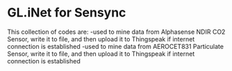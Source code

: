 # GL.iNet for Sensync
This collection of codes are:
-used to mine data from Alphasense NDIR CO2 Sensor, write it to file, and then upload it to Thingspeak if internet connection is established
-used to mine data from AEROCET831 Particulate Sensor, write it to file, and then upload it to Thingspeak if internet connection is established
